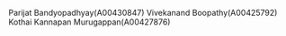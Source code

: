 Parijat Bandyopadhyay(A00430847)
Vivekanand Boopathy(A00425792)
Kothai Kannapan Murugappan(A00427876)
